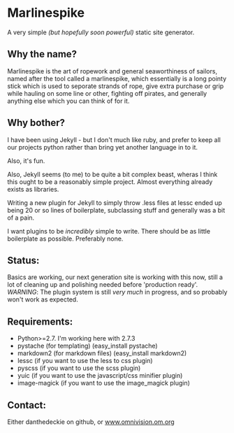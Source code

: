 # Marlinespike

A very simple _(but hopefully soon powerful)_ static site generator.

## Why the name?

Marlinespike is the art of ropework and general seaworthiness of sailors, 
named after the tool called a marlinespike, which essentially is a long pointy
stick which is used to seporate strands of rope, give extra purchase or grip
while hauling on some line or other, fighting off pirates, and generally 
anything else which you can think of for it.

## Why bother?

I have been using Jekyll - but I don't much like ruby, and prefer to keep
all our projects python rather than bring yet another language in to it.

Also, it's fun.

Also, Jekyll seems (to me) to be quite a bit complex beast, wheras I think this
ought to be a reasonably simple project.  Almost everything already exists as
libraries.

Writing a new plugin for Jekyll to simply throw .less files at lessc ended up being
20 or so lines of boilerplate, subclassing stuff and generally was a bit of a pain.

I want plugins to be *incredibly* simple to write.  There should be as little 
boilerplate as possible. Preferably none.

## Status:

Basics are working, our next generation site is working with this now,
still a lot of cleaning up and polishing needed before 'production ready'.
_WARNING_: The plugin system is still *very much* in progress, and so probably
won't work as expected.

## Requirements:

- Python>=2.7.  I'm working here with 2.7.3
- pystache (for templating) (easy_install pystache)
- markdown2 (for markdown files) (easy_install markdown2)
- lessc (if you want to use the less to css plugin)
- pyscss (if you want to use the scss plugin)
- yuic (if you want to use the javascript/css minifier plugin)
- image-magick (if you want to use the image_magick plugin)

## Contact:

Either danthedeckie on github, or www.omnivision.om.org

